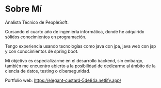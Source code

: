 # Sobre Mí

Analista Técnico de PeopleSoft. 

Cursando el cuarto año de ingeniería informática, donde he adquirido sólidos conocimientos en programación.

Tengo experiencia usando tecnologías como java con jpa, java web con jsp y con conocimientos de spring boot.

Mi objetivo es especializarme en el desarrollo backend, sin embargo, también me encuentro abierto a la posibilidad de dedicarme al ámbito de la ciencia de datos, testing o ciberseguridad.

Portfolio web: https://elegant-custard-5de84a.netlify.app/
